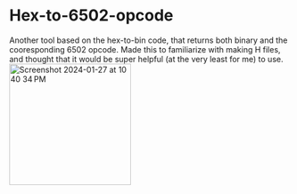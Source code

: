# Hex-to-6502-opcode
Another tool based on the hex-to-bin code, that returns both binary and the cooresponding 6502 opcode. Made this to familiarize with making H files, and thought that it would be super helpful (at the very least for me) to use.
<img width="218" alt="Screenshot 2024-01-27 at 10 40 34 PM" src="https://github.com/ZachWi/Hex-to-6502-opcode/assets/140131456/c03320d8-d9e4-44fb-bcb7-9ccaafb3f022">
